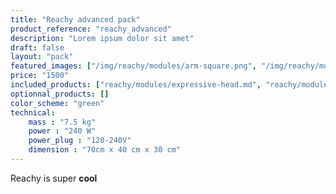 ```yaml
---
title: "Reachy advanced pack"
product_reference: "reachy_advanced"
description: "Lorem ipsum dolor sit amet"
draft: false
layout: "pack"
featured_images: ["/img/reachy/modules/arm-square.png", "/img/reachy/modules/expressive-head-square.png"]
price: "1500"
included_products: ["reachy/modules/expressive-head.md", "reachy/modules/chest.md", "reachy/modules/bioinspired-arm.md", "reachy/modules/gripper.md"]
optionnal_products: []
color_scheme: "green"
technical:
    mass : "7.5 kg"
    power : "240 W"
    power_plug : "120-240V"
    dimension : "70cm x 40 cm x 30 cm"
---
```


Reachy is super **cool** 
